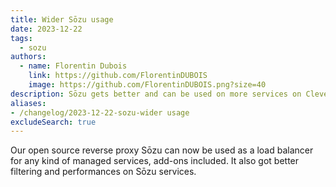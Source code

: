 ```yaml
---
title: Wider Sōzu usage
date: 2023-12-22
tags:
  - sozu
authors:
  - name: Florentin Dubois
    link: https://github.com/FlorentinDUBOIS
    image: https://github.com/FlorentinDUBOIS.png?size=40
description: Sōzu gets better and can be used on more services on Clever Cloud
aliases:
- /changelog/2023-12-22-sozu-wider usage
excludeSearch: true
---
```


Our open source reverse proxy Sōzu can now be used as a load balancer for any kind of managed services, add-ons included. It also got better filtering and performances on Sōzu services.
